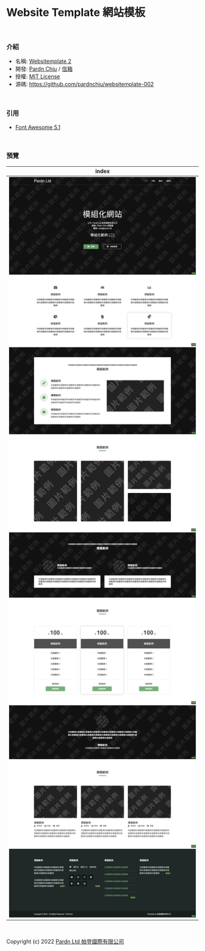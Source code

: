 # Website Template 網站模板

<br>

### 介紹

- 名稱: [Websitemplate 2](https://pardnchiu.github.io/websitemplate-002/)
- 開發: [Pardn Chiu](https://facebook.com/chiuchingwei) / [信箱](mailto:chiuchingwei@icloud.com)
- 授權: [MIT License](./LICENSE)
- 源碼: https://github.com/pardnchiu/websitemplate-002

<br>

### 引用

- [Font Awesome 5.1](https://fontawesome.com)

<br>

### 預覽

| index |
|---|
| ![T002](./preview/T002.png) ![C004](./preview/C004.png) ![C013](./preview/C013.png) ![C005](./preview/C005.png) ![C014](./preview/C014.png) ![C006](./preview/C006.png) ![C017](./preview/C017.png) ![C007](./preview/C007.png) ![B001](./preview/B001.png) |

<br>

Copyright (c) 2022 [Pardn Ltd 帕登國際有限公司](https://facebook.com/pardnltd)
